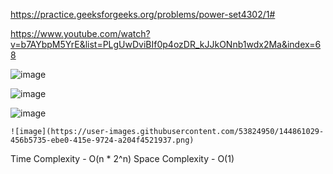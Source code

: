 https://practice.geeksforgeeks.org/problems/power-set4302/1#

https://www.youtube.com/watch?v=b7AYbpM5YrE&list=PLgUwDviBIf0p4ozDR_kJJkONnb1wdx2Ma&index=68

![image](https://user-images.githubusercontent.com/53824950/144859938-daa8e71c-8633-46ec-86ff-62e8504c5984.png)

![image](https://user-images.githubusercontent.com/53824950/144860899-3b93fdbe-96f9-4d78-8512-ffb1ba74aefd.png)

![image](https://user-images.githubusercontent.com/53824950/144860981-7d4c2a38-ef79-4d89-9289-f54856872399.png)

```
![image](https://user-images.githubusercontent.com/53824950/144861029-456b5735-ebe0-415e-9724-a204f4521937.png)

```

Time Complexity - O(n * 2^n)
Space Complexity - O(1)
